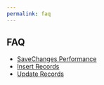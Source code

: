 ```yaml
---
permalink: faq
---
```


## FAQ

- [SaveChanges Performance](/save-chages-performance)
- [Insert Records](/insert-records)
- [Update Records](/update-records)
